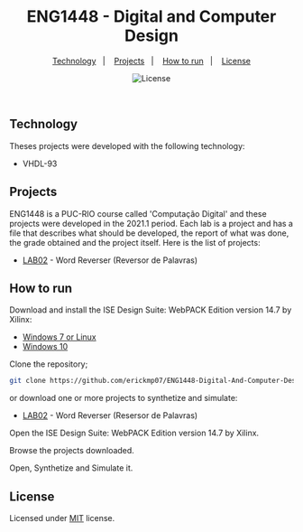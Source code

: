 <h1 align="center">ENG1448 - Digital and Computer Design</h1>

<p align="center">
    <a href="#technology">Technology</a>&nbsp;&nbsp;&nbsp;|&nbsp;&nbsp;&nbsp;
    <a href="#projects">Projects</a>&nbsp;&nbsp;&nbsp;|&nbsp;&nbsp;&nbsp;
    <a href="#how-to-run">How to run</a>&nbsp;&nbsp;&nbsp;|&nbsp;&nbsp;&nbsp;
    <a href="#license">License</a>
</p>

<p align="center">
    <img alt="License" src="https://img.shields.io/github/license/erickmp07/ENG1448-Digital-And-Computer-Design">
</p>

<br>

## Technology

Theses projects were developed with the following technology:

- VHDL-93

## Projects

ENG1448 is a PUC-RIO course called 'Computação Digital' and these projects were developed in the 2021.1 period.
Each lab is a project and has a file that describes what should be developed, the report of what was done, the grade obtained and the project itself.
Here is the list of projects:

- [LAB02](LAB02-Basic-VHDL) - Word Reverser (Reversor de Palavras)

## How to run

Download and install the ISE Design Suite: WebPACK Edition version 14.7 by Xilinx:

- [Windows 7 or Linux](https://www.xilinx.com/support/documentation/sw_manuals/xilinx14_7/irn.pdf)
- [Windows 10](http://web.archive.org/web/20190520180616/http://www.xilinx.com/support/answers/62380.html)

Clone the repository;
```bash
git clone https://github.com/erickmp07/ENG1448-Digital-And-Computer-Design.git
```

or download one or more projects to synthetize and simulate:
- [LAB02](LAB02-Basic-VHDL/lab2) - Word Reverser (Resersor de Palavras)

Open the ISE Design Suite: WebPACK Edition version 14.7 by Xilinx.

Browse the projects downloaded.

Open, Synthetize and Simulate it.

## License

Licensed under [MIT](LICENSE) license.
